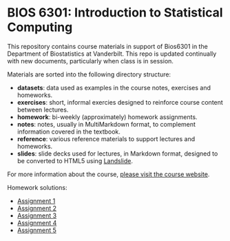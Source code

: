 # BIOS 6301: Introduction to Statistical Computing

This repository contains course materials in support of Bios6301 in the Department of Biostatistics at Vanderbilt. This repo is updated continually with new documents, particularly when class is in session.

Materials are sorted into the following directory structure:

- **datasets**: data used as examples in the course notes, exercises and homeworks.
- **exercises**: short, informal exercies designed to reinforce course content between lectures.
- **homework**: bi-weekly (approximately) homework assignments.
- **notes**: notes, usually in MultiMarkdown format, to complement information covered in the textbook.
- **reference**: various reference materials to support lectures and homeworks.
- **slides**: slide decks used for lectures, in Markdown format, designed to be converted to HTML5 using [Landslide](https://github.com/adamzap/landslide).

For more information about the course, [please visit the course website](http://fonnesbeck.github.com/Bios6301).

Homework solutions:

- [Assignment 1](https://dl.dropboxusercontent.com/u/5044136/Bios301/homework1.rmd)
- [Assignment 2](https://dl.dropboxusercontent.com/u/5044136/Bios301/homework2.rmd)
- [Assignment 3](https://dl.dropboxusercontent.com/u/5044136/Bios301/homework3.rmd)
- [Assignment 4](https://dl.dropboxusercontent.com/u/5044136/Bios301/homework4.rmd)
- [Assignment 5](https://dl.dropboxusercontent.com/u/5044136/Bios301/homework5.rmd)
